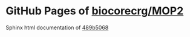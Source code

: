 GitHub Pages of [biocorecrg/MOP2](https://github.com/biocorecrg/MOP2.git)
===
Sphinx html documentation of [489b5068](https://github.com/biocorecrg/MOP2/tree/489b50686b73afd6b0c25864bf256a8492b5379c)
